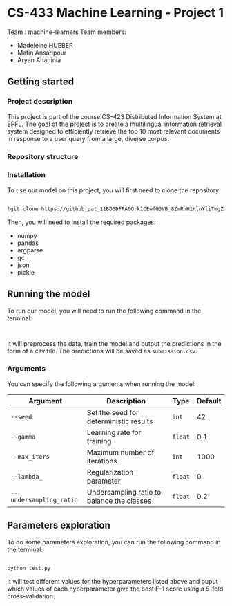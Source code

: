 # CS-433 Machine Learning - Project 1
Team : machine-learners
Team members:
- Madeleine HUEBER
- Matin Ansaripour
- Aryan Ahadinia


## Getting started
### Project description
This project is part of the course CS-423 Distributed Information System at EPFL. The goal of the project is to create a multilingual information retrieval system designed to efficiently retrieve the top 10
most relevant documents in response to a user query from a large, diverse corpus.

### Repository structure







### Installation 


To use our model on this project, you will first need to clone the repository 

```bash

!git clone https://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@github.com/madhueb/DIS_project1.git
```

Then, you will need to install the required packages:

- numpy
- pandas
- argparse
- gc
- json
- pickle


## Running the model

To run our model, you will need to run the following command in the terminal:

```bash



```

It will preprocess the data, train the model and output the predictions in the form of a csv file. The predictions will be saved as `submission.csv`.

### Arguments

You can specify the following arguments when running the model:

| Argument              | Description                                    | Type   | Default |
|-----------------------|------------------------------------------------|--------|---------|
| `--seed`              | Set the seed for deterministic results         | `int`  | 42      |
| `--gamma`             | Learning rate for training                     | `float`| 0.1     |
| `--max_iters`         | Maximum number of iterations                   | `int`  | 1000    |
| `--lambda_`           | Regularization parameter                       | `float`| 0       |
| `--undersampling_ratio` | Undersampling ratio to balance the classes    | `float`| 0.2     |

## Parameters exploration

To do some parameters exploration, you can run the following command in the terminal:

```bash

python test.py

```

It will test different values for the hyperparameters listed above and ouput which values of each hyperparameter give the best F-1 score using a 5-fold cross-validation.





